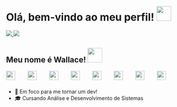 
<h1 align="left">Olá, bem-vindo ao meu perfil! <img src="https://em-content.zobj.net/source/microsoft-teams/363/waving-hand_medium-light-skin-tone_1f44b-1f3fc_1f3fc.png" width=40px /> </h1>

<div align="left">

<a href= "https://www.linkedin.com/in/martinswallace/">
    <img src=https://img.shields.io/badge/LinkedIn-000000?style=for-the-badge&logo=linkedin&logoColor=white />
</a>

<a href= "mailto:martinsswallace@gmail.com">
    <img src=https://img.shields.io/badge/martinsswallace@gmail.com-000000?style=for-the-badge&logo=gmail&logoColor=white
 />
</a>

</div>

## Meu nome é Wallace! <img src="https://em-content.zobj.net/source/microsoft-teams/363/technologist-medium-skin-tone_1f9d1-1f3fd-200d-1f4bb.png" width=40px />

<div align=left>

<img align= center src="https://cdn.jsdelivr.net/gh/devicons/devicon/icons/java/java-original.svg" width= 25px style="padding-right:30px;" />

<img align= center src="https://cdn.jsdelivr.net/gh/devicons/devicon/icons/spring/spring-original.svg" width= 25px style="padding-right:30px;"/>

<img align= center src="https://cdn.jsdelivr.net/gh/devicons/devicon/icons/html5/html5-original.svg" width= 25px style="padding-right:30px;"/>

<img align= center src="https://cdn.jsdelivr.net/gh/devicons/devicon/icons/css3/css3-original.svg" width= 25px style="padding-right:30px;"/>

<img align= center src="https://cdn.jsdelivr.net/gh/devicons/devicon/icons/javascript/javascript-original.svg" width= 25px style="padding-right:30px;"/>

<img align= center src="https://cdn.jsdelivr.net/gh/devicons/devicon/icons/git/git-original.svg" width= 25px style="padding-right:30px;"/>

<img align= center src="https://cdn.jsdelivr.net/gh/devicons/devicon/icons/mysql/mysql-original.svg" width= 25px style="padding-right:30px;"/>

<img align= center src="https://cdn.jsdelivr.net/gh/devicons/devicon/icons/figma/figma-original.svg" width= 25px style="padding-right:30px;"/>

</div>

###

- 🚀 Em foco para me tornar um dev!
- 🎓 Cursando Análise e Desenvolvimento de Sistemas


